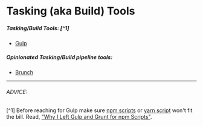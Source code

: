 # Tasking (aka Build) Tools 

##### Tasking/Build Tools: [^1]

* [Gulp](http://gulpjs.com/)

##### Opinionated Tasking/Build pipeline tools:

* [Brunch](http://brunch.io/)

***

###### ADVICE:

[^1] Before reaching for Gulp make sure [npm scripts](https://docs.npmjs.com/misc/scripts) or [yarn script](https://yarnpkg.com/en/docs/package-json#toc-scripts) won't fit the bill. Read, ["Why I Left Gulp and Grunt for npm Scripts"](https://medium.freecodecamp.com/why-i-left-gulp-and-grunt-for-npm-scripts-3d6853dd22b8#.nw3huib54).





































 






